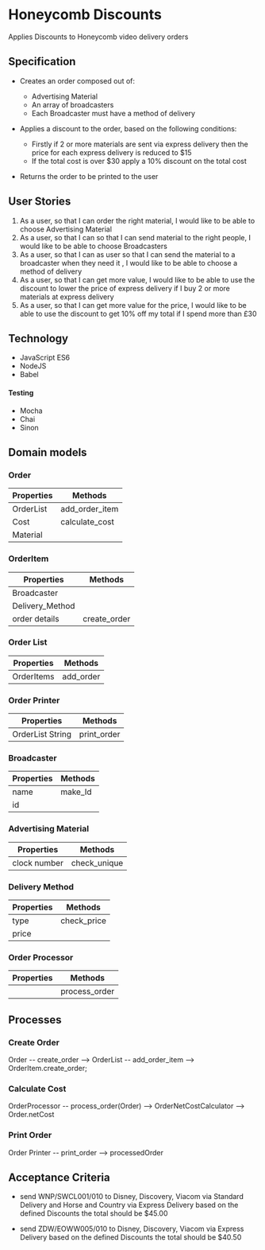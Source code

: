 # Honeycomb Discounts
Applies Discounts to Honeycomb video delivery orders

## Specification
* Creates an order composed out of:
  * Advertising Material
  * An array of broadcasters
  * Each Broadcaster must have a method of delivery

* Applies a discount to the order, based on the following conditions:
  * Firstly if 2 or more materials are sent via express delivery then the price for each express delivery is reduced to $15
  * If the total cost is over $30 apply a 10% discount on the total cost

* Returns the order to be printed to the user

## User Stories

1. As a user, so that I can order the right material, I would like to be able to choose Advertising Material
2. As a user, so that I can so that I can send material to the right people, I would like to be able to choose Broadcasters
3. As a user, so that I can as user so that I can send the material to a broadcaster when they need it , I would like to be able to choose a method of delivery
4. As a user, so that I can get more value, I would like to be able to use the discount to lower the price of express delivery if I buy 2 or more materials at express delivery
5. As a user, so that I can get more value for the price, I would like to be able to use the discount to get 10% off my total if I spend more than £30

## Technology

* JavaScript ES6
* NodeJS
* Babel

#### Testing
* Mocha
* Chai
* Sinon

## Domain models

### Order

|Properties|Methods|
|----------|-------|
|OrderList|add_order_item|
|Cost|calculate_cost|
|Material||

### OrderItem

|Properties| Methods|
|----------|--------|
|Broadcaster||
|Delivery_Method||
|order details|create_order|

### Order List

|Properties|Methods|
|----------|-------|
|OrderItems|add_order|


### Order Printer

|Properties|Methods|
|----------|-------|
|OrderList String|print_order|

### Broadcaster
|Properties|Methods|
|----------|-------|
| name|make_Id|
| id||

### Advertising Material
|Properties|Methods|
|----------|-------|
|clock number|check_unique|

### Delivery Method
|Properties|Methods|
|----------|-------|
|type|check_price|
|price||

### Order Processor
|Properties|Methods|
|----------|-------|
||process_order|

## Processes

### Create Order
Order -- create_order --> OrderList -- add_order_item --> OrderItem.create_order;

### Calculate Cost
OrderProcessor -- process_order(Order) --> OrderNetCostCalculator --> Order.netCost

### Print Order
Order Printer -- print_order --> processedOrder

## Acceptance Criteria
* send WNP/SWCL001/010 to Disney, Discovery, Viacom via Standard Delivery and Horse and Country via Express Delivery based on the defined Discounts the total should be $45.00

* send ZDW/EOWW005/010 to Disney, Discovery, Viacom via Express Delivery based on the defined Discounts the total should be $40.50
